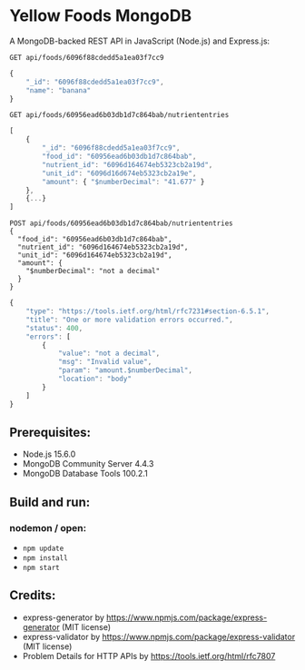 # Yellow Foods MongoDB
A MongoDB-backed REST API in JavaScript (Node.js) and Express.js:
```HTTP
GET api/foods/6096f88cdedd5a1ea03f7cc9
```

```JavaScript
{
    "_id": "6096f88cdedd5a1ea03f7cc9",
    "name": "banana"
}
```

```HTTP
GET api/foods/60956ead6b03db1d7c864bab/nutriententries
```

```JavaScript
[
    {
        "_id": "6096f88cdedd5a1ea03f7cc9",
        "food_id": "60956ead6b03db1d7c864bab",
        "nutrient_id": "6096d164674eb5323cb2a19d",
        "unit_id": "6096d16d674eb5323cb2a19e",
        "amount": { "$numberDecimal": "41.677" }
    },
    {...}
]
```

```HTTP
POST api/foods/60956ead6b03db1d7c864bab/nutriententries
{
  "food_id": "60956ead6b03db1d7c864bab",
  "nutrient_id": "6096d164674eb5323cb2a19d",
  "unit_id": "6096d164674eb5323cb2a19d",
  "amount": {
    "$numberDecimal": "not a decimal"
  }
}
```

```JavaScript
{
    "type": "https://tools.ietf.org/html/rfc7231#section-6.5.1",
    "title": "One or more validation errors occurred.",
    "status": 400,
    "errors": [
        {
            "value": "not a decimal",
            "msg": "Invalid value",
            "param": "amount.$numberDecimal",
            "location": "body"
        }
    ]
}
```

## Prerequisites:
- Node.js 15.6.0
- MongoDB Community Server 4.4.3
- MongoDB Database Tools 100.2.1

## Build and run:
### nodemon / open:
- `npm update`
- `npm install`
- `npm start`

## Credits:
- express-generator by https://www.npmjs.com/package/express-generator (MIT license)
- express-validator by https://www.npmjs.com/package/express-validator (MIT license)
- Problem Details for HTTP APIs by https://tools.ietf.org/html/rfc7807
